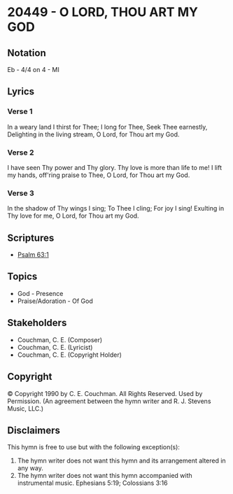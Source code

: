 # 20449 - O LORD, THOU ART MY GOD

## Notation

Eb - 4/4 on 4 - MI

## Lyrics

### Verse 1

In a weary land I thirst for Thee; I long for Thee, Seek Thee earnestly, Delighting in the living stream, O Lord, for Thou art my God.

### Verse 2

I have seen Thy power and Thy glory. Thy love is more than life to me! I lift my hands, off'ring praise to Thee, O Lord, for Thou art my God.

### Verse 3

In the shadow of Thy wings I sing; To Thee I cling; For joy I sing! Exulting in Thy love for me, O Lord, for Thou art my God.


## Scriptures

- [Psalm 63:1](https://www.biblegateway.com/passage/?search=Psalm%2063%3A1)

## Topics

- God - Presence
- Praise/Adoration - Of God

## Stakeholders

- Couchman, C. E. (Composer)
- Couchman, C. E. (Lyricist)
- Couchman, C. E. (Copyright Holder)

## Copyright

© Copyright 1990 by C. E. Couchman. All Rights Reserved. Used by Permission.
(An agreement between the hymn writer and R. J. Stevens Music, LLC.)

## Disclaimers

This hymn is free to use but with the following exception(s):
1. The hymn writer does not want this hymn and its arrangement altered in any way.
2. The hymn writer does not want this hymn accompanied with instrumental music.
Ephesians 5:19; Colossians 3:16

